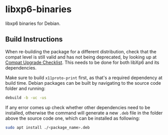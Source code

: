 # libxp6-binaries

libxp6 binaries for Debian.

## Build Instructions

When re-building the package for a different distribution, check that the compat level is still valid and has not being deprecated, by looking up at [Compat Upgrade Checklist](https://manpages.debian.org/testing/debhelper/debhelper-compat-upgrade-checklist.7.en.html). This needs to be done for both libXp6 and its dependencies.

Make sure to build `x11proto-print` first, as that's a required dependency at build time. Debian packages can be built by navigating to the source code folder and running:

```bash
debuild -b -uc -us
```

If any error comes up check whether other dependencies need to be installed, otherwise the command will generate a new `.deb` file in the folder above the source code one, which can be installed as following:

```bash
sudo apt install ./<package_name>.deb
```
